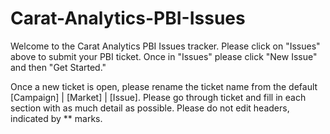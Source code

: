 # Carat-Analytics-PBI-Issues

Welcome to the Carat Analytics PBI Issues tracker. Please click on "Issues" above to submit your PBI ticket. Once in "Issues" please click "New Issue" and then "Get Started."

Once a new ticket is open, please rename the ticket name from the default [Campaign] | [Market] | [Issue]. Please go through ticket and fill in each section with as much detail as possible. Please do not edit headers, indicated by ** marks.
